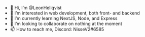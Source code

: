 - 👋 Hi, I’m @LeonHellqvist
- 👀 I’m interested in web development, both front- and backend
- 🌱 I’m currently learning NextJS, Node, and Express
- 💞️ I’m looking to collaborate on nothing at the moment
- 📫 How to reach me, Discord: NisseV2#6585

<!---
LeonHellqvist/LeonHellqvist is a ✨ special ✨ repository because its `README.md` (this file) appears on your GitHub profile.
You can click the Preview link to take a look at your changes.
--->
